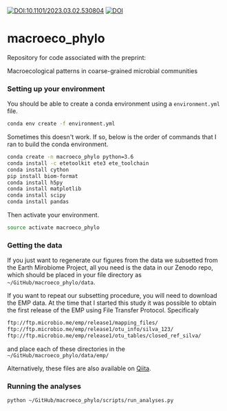 [![DOI:10.1101/2023.03.02.530804](http://img.shields.io/badge/DOI-10.1101/2023.03.02.530804-B31B1B.svg)](https://www.biorxiv.org/content/10.1101/2023.03.02.530804v1)
[![DOI](https://zenodo.org/badge/DOI/10.5281/zenodo.7692046.svg)](https://doi.org/10.5281/zenodo.7692046)



# macroeco_phylo


Repository for code associated with the preprint:

Macroecological patterns in coarse-grained microbial communities

### Setting up your environment

You should be able to create a conda environment using a `environment.yml` file.

```bash
conda env create -f environment.yml
```

Sometimes this doesn't work. If so, below is the order of commands that I ran to build the conda environment.

```bash
conda create -n macroeco_phylo python=3.6
conda install -c etetoolkit ete3 ete_toolchain
conda install cython
pip install biom-format
conda install h5py
conda install matplotlib
conda install scipy
conda install pandas
```

Then activate your environment.

```bash
source activate macroeco_phylo
```

### Getting the data

If you just want to regenerate our figures from the data we subsetted from the Earth Mirobiome Project, all you need is the data in our Zenodo repo, which should be placed in your file directory as `~/GitHub/macroeco_phylo/data`. 

If you want to repeat our subsetting procedure, you will need to download the EMP data. At the time that I started this study it was possible to obtain the first release of the EMP using File Transfer Protocol. Specificaly 

```bash
ftp://ftp.microbio.me/emp/release1/mapping_files/
ftp://ftp.microbio.me/emp/release1/otu_info/silva_123/
ftp://ftp.microbio.me/emp/release1/otu_tables/closed_ref_silva/
```

and place each of these directories in the `~/GitHub/macroeco_phylo/data/emp/`

Alternatively, these files are also available on [Qiita](https://qiita.ucsd.edu/emp/).



### Running the analyses

```bash
python ~/GitHub/macroeco_phylo/scripts/run_analyses.py
```








